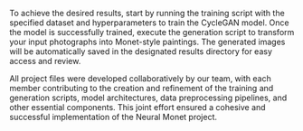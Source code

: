 To achieve the desired results, start by running the training script with the specified dataset and hyperparameters to train the CycleGAN model. Once the model is successfully trained, execute the generation script to transform your input photographs into Monet-style paintings. The generated images will be automatically saved in the designated results directory for easy access and review.

All project files were developed collaboratively by our team, with each member contributing to the creation and refinement of the training and generation scripts, model architectures, data preprocessing pipelines, and other essential components. This joint effort ensured a cohesive and successful implementation of the Neural Monet project.
